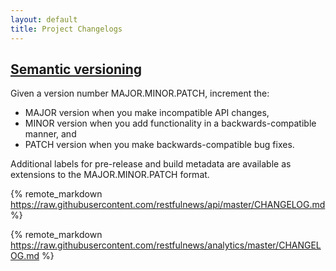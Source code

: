 ```yaml
---
layout: default
title: Project Changelogs
---
```


## [Semantic versioning](http://semver.org/)
Given a version number MAJOR.MINOR.PATCH, increment the:
- MAJOR version when you make incompatible API changes,
- MINOR version when you add functionality in a backwards-compatible manner, and
- PATCH version when you make backwards-compatible bug fixes.

Additional labels for pre-release and build metadata are available as extensions to the MAJOR.MINOR.PATCH format.

{% remote_markdown https://raw.githubusercontent.com/restfulnews/api/master/CHANGELOG.md %}

{% remote_markdown https://raw.githubusercontent.com/restfulnews/analytics/master/CHANGELOG.md %}